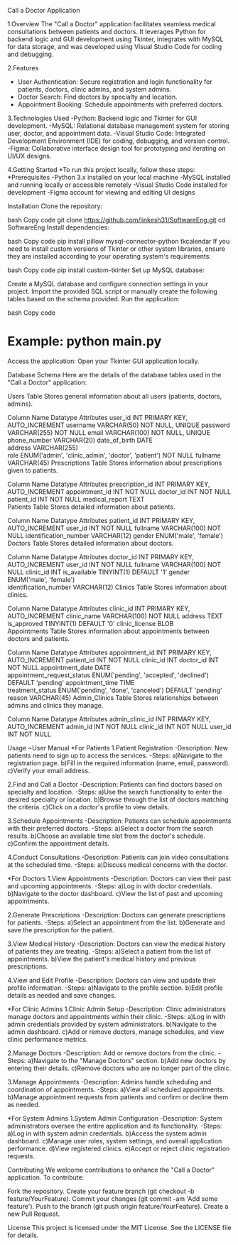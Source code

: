 Call a Doctor Application

1.Overview
The "Call a Doctor" application facilitates seamless medical consultations between patients and doctors. It leverages Python for backend logic and GUI development using Tkinter, integrates with MySQL for data storage, and was developed using Visual Studio Code for coding and debugging.

2.Features
- User Authentication: Secure registration and login functionality for patients, doctors, clinic admins, and system admins.
- Doctor Search: Find doctors by specialty and location.
- Appointment Booking: Schedule appointments with preferred doctors.

3.Technologies Used
-Python: Backend logic and Tkinter for GUI development.
-MySQL: Relational database management system for storing user, doctor, and appointment data.
-Visual Studio Code: Integrated Development Environment (IDE) for coding, debugging, and version control.
-Figma: Collaborative interface design tool for prototyping and iterating on UI/UX designs.

4.Getting Started
*To run this project locally, follow these steps:
*Prerequisites
-Python 3.x installed on your local machine
-MySQL installed and running locally or accessible remotely
-Visual Studio Code installed for development
-Figma account for viewing and editing UI designs

Installation
Clone the repository:

bash
Copy code
git clone https://github.com/linkesh31/SoftwareEng.git
cd SoftwareEng
Install dependencies:

bash
Copy code
pip install pillow mysql-connector-python tkcalendar
If you need to install custom versions of Tkinter or other system libraries, ensure they are installed according to your operating system's requirements:

bash
Copy code
pip install custom-tkinter
Set up MySQL database:

Create a MySQL database and configure connection settings in your project.
Import the provided SQL script or manually create the following tables based on the schema provided.
Run the application:

bash
Copy code
# Example: python main.py
Access the application:
Open your Tkinter GUI application locally.

Database Schema
Here are the details of the database tables used in the "Call a Doctor" application:

Users Table
Stores general information about all users (patients, doctors, admins).

Column Name	Datatype	Attributes
user_id	INT	PRIMARY KEY, AUTO_INCREMENT
username	VARCHAR(50)	NOT NULL, UNIQUE
password	VARCHAR(255)	NOT NULL
email	VARCHAR(100)	NOT NULL, UNIQUE
phone_number	VARCHAR(20)	
date_of_birth	DATE	
address	VARCHAR(255)	
role	ENUM('admin', 'clinic_admin', 'doctor', 'patient')	NOT NULL
fullname	VARCHAR(45)	
Prescriptions Table
Stores information about prescriptions given to patients.

Column Name	Datatype	Attributes
prescription_id	INT	PRIMARY KEY, AUTO_INCREMENT
appointment_id	INT	NOT NULL
doctor_id	INT	NOT NULL
patient_id	INT	NOT NULL
medical_report	TEXT	
Patients Table
Stores detailed information about patients.

Column Name	Datatype	Attributes
patient_id	INT	PRIMARY KEY, AUTO_INCREMENT
user_id	INT	NOT NULL
fullname	VARCHAR(100)	NOT NULL
identification_number	VARCHAR(12)	
gender	ENUM('male', 'female')	
Doctors Table
Stores detailed information about doctors.

Column Name	Datatype	Attributes
doctor_id	INT	PRIMARY KEY, AUTO_INCREMENT
user_id	INT	NOT NULL
fullname	VARCHAR(100)	NOT NULL
clinic_id	INT	
is_available	TINYINT(1)	DEFAULT '1'
gender	ENUM('male', 'female')	
identification_number	VARCHAR(12)	
Clinics Table
Stores information about clinics.

Column Name	Datatype	Attributes
clinic_id	INT	PRIMARY KEY, AUTO_INCREMENT
clinic_name	VARCHAR(100)	NOT NULL
address	TEXT	
is_approved	TINYINT(1)	DEFAULT '0'
clinic_license	BLOB	
Appointments Table
Stores information about appointments between doctors and patients.

Column Name	Datatype	Attributes
appointment_id	INT	PRIMARY KEY, AUTO_INCREMENT
patient_id	INT	NOT NULL
clinic_id	INT	
doctor_id	INT	NOT NULL
appointment_date	DATE	
appointment_request_status	ENUM('pending', 'accepted', 'declined')	DEFAULT 'pending'
appointment_time	TIME	
treatment_status	ENUM('pending', 'done', 'canceled')	DEFAULT 'pending'
reason	VARCHAR(45)	
Admin_Clinics Table
Stores relationships between admins and clinics they manage.

Column Name	Datatype	Attributes
admin_clinic_id	INT	PRIMARY KEY, AUTO_INCREMENT
admin_id	INT	NOT NULL
clinic_id	INT	NOT NULL
user_id	INT	NOT NULL

Usage
~User Manual
*For Patients
1.Patient Registration
-Description: New patients need to sign up to access the services.
-Steps:
      a)Navigate to the registration page.
      b)Fill in the required information (name, email, password).
      c)Verify your email address.

2.Find and Call a Doctor
-Description: Patients can find doctors based on specialty and location.
-Steps:
      a)Use the search functionality to enter the desired specialty or location.
      b)Browse through the list of doctors matching the criteria.
      c)Click on a doctor's profile to view details.

3.Schedule Appointments
-Description: Patients can schedule appointments with their preferred doctors.
-Steps:
      a)Select a doctor from the search results.
      b)Choose an available time slot from the doctor's schedule.
      c)Confirm the appointment details.

4.Conduct Consultations
-Description: Patients can join video consultations at the scheduled time.
-Steps:
      a)Discuss medical concerns with the doctor.

*For Doctors
1.View Appointments
-Description: Doctors can view their past and upcoming appointments.
-Steps:
       a)Log in with doctor credentials.
       b)Navigate to the doctor dashboard.
       c)View the list of past and upcoming appointments.

2.Generate Prescriptions
-Description: Doctors can generate prescriptions for patients.
-Steps:
      a)Select an appointment from the list.
      b)Generate and save the prescription for the patient.

3.View Medical History
-Description: Doctors can view the medical history of patients they are treating.
-Steps:
      a)Select a patient from the list of appointments.
      b)View the patient's medical history and previous prescriptions.

4.View and Edit Profile
-Description: Doctors can view and update their profile information.
-Steps:
      a)Navigate to the profile section.
      b)Edit profile details as needed and save changes.

*For Clinic Admins
1.Clinic Admin Setup
-Description: Clinic administrators manage doctors and appointments within their clinic.
-Steps:
      a)Log in with admin credentials provided by system administrators.
      b)Navigate to the admin dashboard.
      c)Add or remove doctors, manage schedules, and view clinic performance metrics.

2.Manage Doctors
-Description: Add or remove doctors from the clinic.
-Steps:
      a)Navigate to the "Manage Doctors" section.
      b)Add new doctors by entering their details.
      c)Remove doctors who are no longer part of the clinic.

3.Manage Appointments
-Description: Admins handle scheduling and coordination of appointments.
-Steps:
      a)View all scheduled appointments.
      b)Manage appointment requests from patients and confirm or decline them as needed.

*For System Admins
1.System Admin Configuration
-Description: System administrators oversee the entire application and its functionality.
-Steps:
      a)Log in with system admin credentials.
      b)Access the system admin dashboard.
      c)Manage user roles, system settings, and overall application performance.
      d)View registered clinics.
      e)Accept or reject clinic registration requests.


Contributing
We welcome contributions to enhance the "Call a Doctor" application. To contribute:

Fork the repository.
Create your feature branch (git checkout -b feature/YourFeature).
Commit your changes (git commit -am 'Add some feature').
Push to the branch (git push origin feature/YourFeature).
Create a new Pull Request.

License
This project is licensed under the MIT License. See the LICENSE file for details.
